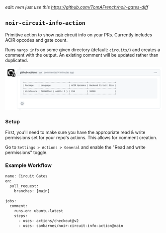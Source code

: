 *edit: nvm just use this https://github.com/TomAFrench/noir-gates-diff*

## `noir-circuit-info-action`

Primitive action to show [noir](https://github.com/noir-lang/noir) circuit info on your PRs. Currently includes ACIR opcodes and gate count.

Runs `nargo info` on some given directory (default: `circuits/`) and creates a comment with the output. An existing comment will be updated rather than duplicated.

![demo screenshot](demo.png)

### Setup

First, you'll need to make sure you have the appropriate read & write permissions set for your repo's actions. This allows for comment creation.

Go to `Settings > Actions > General` and enable the "Read and write permissions" toggle.

### Example Workflow

```
name: Circuit Gates
on:
  pull_request:
    branches: [main]

jobs:
  comment:
    runs-on: ubuntu-latest
    steps:
      - uses: actions/checkout@v2
      - uses: sambarnes/noir-circuit-info-action@main
```

